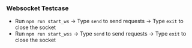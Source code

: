 ### Websocket Testcase

- Run `npm run start_ws` -> Type `send` to send requests -> Type `exit` to close the socket
- Run `npm run start_wss` -> Type `send` to send requests -> Type `exit` to close the socket
